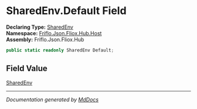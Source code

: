 ﻿<!--  
  <auto-generated>   
    The contents of this file were generated by a tool.  
    Changes to this file may be list if the file is regenerated  
  </auto-generated>   
-->

# SharedEnv.Default Field

**Declaring Type:** [SharedEnv](../index.md)  
**Namespace:** [Friflo.Json.Fliox.Hub.Host](../../index.md)  
**Assembly:** Friflo.Json.Fliox.Hub

```csharp
public static readonly SharedEnv Default;
```

## Field Value

[SharedEnv](../index.md)

___

*Documentation generated by [MdDocs](https://github.com/ap0llo/mddocs)*
